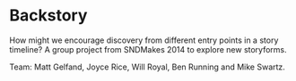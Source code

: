 Backstory
=========

How might we encourage discovery from different entry points in a story timeline? A group project from SNDMakes 2014 to explore new storyforms. 

Team: Matt Gelfand, Joyce Rice, Will Royal, Ben Running and Mike Swartz. 




